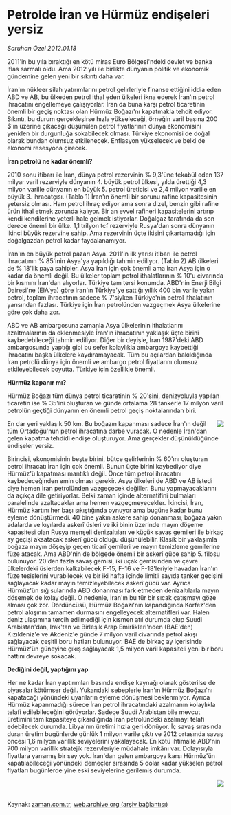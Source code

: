 # Petrolde İran ve Hürmüz endişeleri yersiz

*Saruhan Özel 2012.01.18*

<td class="columnist-detail">
<p>2011'in bu yıla bıraktığı en kötü miras Euro Bölgesi'ndeki devlet ve banka iflas sarmalı oldu. Ama 2012 yılı ile birlikte dünyanın politik ve ekonomik gündemine gelen yeni bir sıkıntı daha var.</p>
<p>
<div id="haberMetinDiv">
<p>İran'ın nükleer silah yatırımlarını petrol gelirleriyle finanse ettiğini iddia eden ABD ve AB, bu ülkeden petrol ithal eden ülkeleri ikna ederek İran'ın petrol ihracatını engellemeye çalışıyorlar. İran da buna karşı petrol ticaretinin önemli bir geçiş noktası olan Hürmüz Boğazı'nı kapatmakla tehdit ediyor. Sıkıntı, bu durum gerçekleşirse hızla yükseleceği, örneğin varil başına 200 $'ın üzerine çıkacağı düşünülen petrol fiyatlarının dünya ekonomisini yeniden bir durgunluğa sokabilecek olması. Türkiye ekonomisi de doğal olarak bundan olumsuz etkilenecek. Enflasyon yükselecek ve belki de ekonomi resesyona girecek. 
<p><b>İran petrolü ne kadar önemli?</b>
<p>2010 sonu itibarı ile İran, dünya petrol rezervinin % 9,3'üne tekabül eden 137 milyar varil rezerviyle dünyanın 4. büyük petrol ülkesi, yılda ürettiği 4,3 milyon varille dünyanın en büyük 5. petrol üreticisi ve 2,4 milyon varille en büyük 3. ihracatçısı. (Tablo 1) İran'ın önemli bir sorunu rafine kapasitesinin yetersiz olması. Ham petrol ihraç ediyor ama sonra dizel, benzin gibi rafine ürün ithal etmek zorunda kalıyor. Bir an evvel rafineri kapasitelerini artırıp kendi kendilerine yeterli hale gelmek istiyorlar. Doğalgaz tarafında da son derece önemli bir ülke. 1,1 trilyon tcf rezerviyle Rusya'dan sonra dünyanın ikinci büyük rezervine sahip. Ama rezervinin üçte ikisini çıkartamadığı için doğalgazdan petrol kadar faydalanamıyor.
<p> İran'ın en büyük petrol pazarı Asya. 2011'in ilk yarısı itibarı ile petrol ihracatının % 85'inin Asya'ya yapıldığı tahmin ediliyor. (Tablo 2) AB ülkeleri de % 18'lik paya sahipler. Asya İran için çok önemli ama İran Asya için o kadar da önemli değil. Bu ülkeler toplam petrol ithalatlarının % 10'u civarında bir kısmını İran'dan alıyorlar. Türkiye tam tersi konumda. ABD'nin Enerji Bilgi Dairesi'ne (EIA'ya) göre İran'ın Türkiye'ye sattığı yıllık 400 bin varile yakın petrol, toplam ihracatının sadece % 7'siyken Türkiye'nin petrol ithalatının yarısından fazlası. Türkiye için İran petrolünden vazgeçmek Asya ülkelerine göre çok daha zor.
<p> ABD ve AB ambargosuna zamanla Asya ülkelerinin ithalatlarını azaltmalarının da eklenmesiyle İran'ın ihracatının yaklaşık üçte birini kaybedebileceği tahmin ediliyor. Diğer bir deyişle, İran 1987'deki ABD ambargosunda yaptığı gibi bu sefer kolaylıkla ambargoya kaybettiği ihracatını başka ülkelere kaydıramayacak. Tüm bu açılardan bakıldığında İran petrolü dünya için önemli ve ambargo petrol fiyatlarını olumsuz etkileyebilecek boyutta. Türkiye için özellikle önemli.
<p><b>Hürmüz kapanır mı?</b>
<p>Hürmüz Boğazı tüm dünya petrol ticaretinin % 20'sini, denizyoluyla yapılan ticaretin ise % 35'ini oluşturan ve günde ortalama 28 tankerle 17 milyon varil petrolün geçtiği dünyanın en önemli petrol geçiş noktalarından biri. 
<p><p align="center"><img align="right" border="0" src="http://web.archive.org/web/20120326231647im_/http://medya.zaman.com.tr/2012/01/18/tablo1.jpg"/>
<p>En dar yeri yaklaşık 50 km. Bu boğazın kapanması sadece İran'ın değil tüm Ortadoğu'nun petrol ihracatına darbe vuracak. O nedenle İran'dan gelen kapatma tehdidi endişe oluşturuyor. Ama gerçekler düşünüldüğünde endişeler yersiz.
<p> Birincisi, ekonomisinin beşte birini, bütçe gelirlerinin % 60'ını oluşturan petrol ihracatı İran için çok önemli. Bunun üçte birini kaybediyor diye Hürmüz'ü kapatması mantıklı değil. Önce tüm petrol ihracatını kaybedeceğinden emin olması gerekir. Asya ülkeleri de ABD ve AB istedi diye hemen İran petrolünden vazgeçecek değiller. Bunu yapmayacaklarını da açıkça dile getiriyorlar. Belki zaman içinde alternatifini bulmaları paralelinde azaltacaklar ama hemen vazgeçmeyecekler. İkincisi, İran, Hürmüz kartını her başı sıkıştığında oynuyor ama bugüne kadar bunu eyleme dönüştürmedi. 40 bine yakın askere sahip donanması, boğaza yakın adalarda ve kıyılarda askerî üsleri ve iki binin üzerinde mayın döşeme kapasitesi olan Rusya menşeli denizaltıları ve küçük savaş gemileri ile birkaç ay geçişi aksatacak askerî gücü olduğu düşünülebilir. Klasik bir yaklaşımla boğaza mayın döşeyip geçen ticarî gemileri ve mayın temizleme gemilerine füze atacak. Ama ABD'nin de bölgede önemli bir askerî güce sahip 5. filosu bulunuyor. 20'den fazla savaş gemisi, iki uçak gemisinden ve çevre ülkelerdeki üslerden kalkabilecek F-15, F-16 ve F-18'leriyle havadan İran'ın füze tesislerini vurabilecek ve bir iki hafta içinde limitli sayıda tanker geçişini sağlayacak kadar mayın temizleyebilecek askerî gücü var. Ayrıca Hürmüz'ün sığ sularında ABD donanması fark etmeden denizaltılarla mayın döşemek de kolay değil. O nedenle, İran'ın bu tür bir sıcak çatışmayı göze alması çok zor. Dördüncüsü, Hürmüz Boğazı'nın kapandığında Körfez'den petrol akışının tamamen durmasını engelleyecek alternatifleri var. Halen deniz ulaşımına tercih edilmediği için kısmen atıl durumda olup Suudi Arabistan'dan, Irak'tan ve Birleşik Arap Emirlikleri'nden (BAE'den) Kızıldeniz'e ve Akdeniz'e günde 7 milyon varil civarında petrol akışı sağlayacak çeşitli boru hatları bulunuyor. BAE de birkaç ay içerisinde Hürmüz'ün güneyine çıkış sağlayacak 1,5 milyon varil kapasiteli yeni bir boru hattını devreye sokacak. 
<p><b>Dediğini değil, yaptığını yap</b>
<p>Her ne kadar İran yaptırımları basında endişe kaynağı olarak gösterilse de piyasalar kötümser değil. Yukarıdaki sebeplerle İran'ın Hürmüz Boğazı'nı kapatacağı yönündeki uyarıların eyleme dönüşmesi beklenmiyor. Ayrıca Hürmüz kapanmadığı sürece İran petrol ihracatındaki azalmanın kolaylıkla telafi edilebileceğini görüyorlar. Sadece Suudi Arabistan bile mevcut üretimini tam kapasiteye çıkardığında İran petrolündeki azalmayı telafi edebilecek durumda. Libya'nın üretimi hızla geri dönüyor. İç savaş sırasında duran üretim bugünlerde günlük 1 milyon varile çıktı ve 2012 ortasında savaş öncesi 1,6 milyon varillik seviyelerini yakalayacak. En kötü ihtimalle ABD'nin 700 milyon varillik stratejik rezervleriyle müdahale imkânı var. Dolayısıyla fiyatlara yansımış bir şey yok. İran'dan gelen ambargoya karşı Hürmüz'ün kapatılabileceği yönündeki demeçler sırasında 5 dolar kadar yükselen petrol fiyatları bugünlerde yine eski seviyelerine gerilemiş durumda. 
<p>
<p><p align="center"><img align="right" border="0" src="http://web.archive.org/web/20120326231647im_/http://medya.zaman.com.tr/2012/01/18/tablo2.jpg"/>
</p></p></p></p></p></p></p></p></p></p></p></p></p></p></p></p></div>
</p>


<p><br>
		 </br></p></td>

Kaynak: [zaman.com.tr](http://zaman.com.tr/yazar.do?yazino=1231205), [web.archive.org (arşiv bağlantısı)](http://web.archive.org/web/20120326231647/http://www.zaman.com.tr:80/yazar.do?yazino=1231205)
